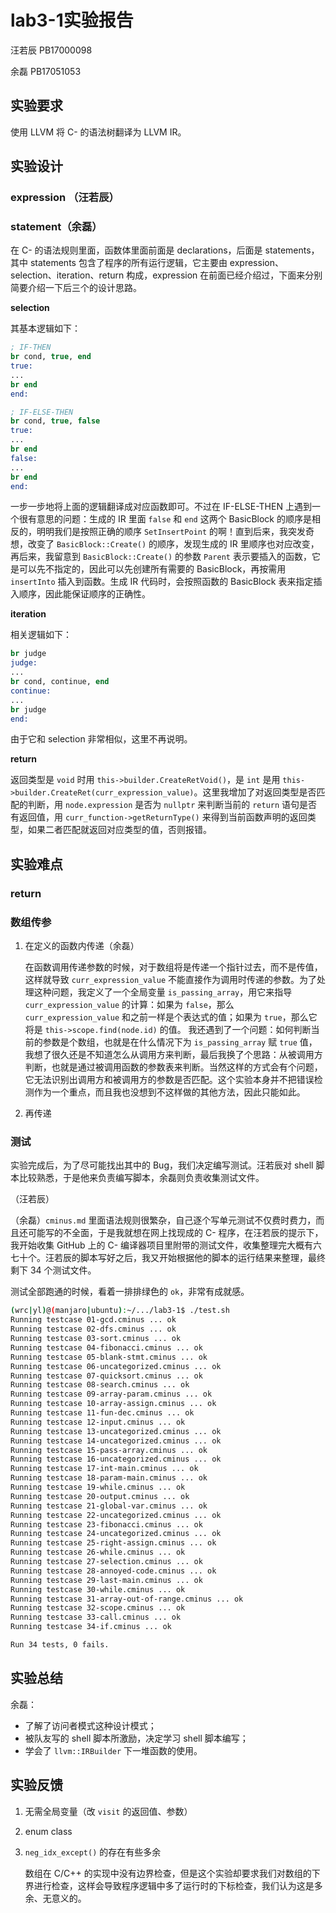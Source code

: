# lab3-1实验报告
汪若辰 PB17000098

余磊 PB17051053

## 实验要求
使用 LLVM 将 C- 的语法树翻译为 LLVM IR。

## 实验设计

### expression （汪若辰）

### statement（余磊）
在 C- 的语法规则里面，函数体里面前面是 declarations，后面是 statements，其中 statements 包含了程序的所有运行逻辑，它主要由 expression、selection、iteration、return 构成，expression 在前面已经介绍过，下面来分别简要介绍一下后三个的设计思路。

**selection**

其基本逻辑如下：
```llvm
; IF-THEN
br cond, true, end
true:
...
br end
end:

; IF-ELSE-THEN
br cond, true, false
true:
...
br end
false:
...
br end
end:
```
一步一步地将上面的逻辑翻译成对应函数即可。不过在 IF-ELSE-THEN 上遇到一个很有意思的问题：生成的 IR 里面 `false` 和 `end` 这两个 BasicBlock 的顺序是相反的，明明我们是按照正确的顺序 `SetInsertPoint` 的啊！直到后来，我突发奇想，改变了 `BasicBlock::Create()` 的顺序，发现生成的 IR 里顺序也对应改变，再后来，我留意到 `BasicBlock::Create()` 的参数 `Parent` 表示要插入的函数，它是可以先不指定的，因此可以先创建所有需要的 BasicBlock，再按需用 `insertInto` 插入到函数。生成 IR 代码时，会按照函数的 BasicBlock 表来指定插入顺序，因此能保证顺序的正确性。

**iteration**

相关逻辑如下：

```llvm
br judge
judge:
...
br cond, continue, end
continue:
...
br judge
end:
```
由于它和 selection 非常相似，这里不再说明。

**return**

返回类型是 `void` 时用 `this->builder.CreateRetVoid()`，是 `int` 是用 `this->builder.CreateRet(curr_expression_value)`。这里我增加了对返回类型是否匹配的判断，用 `node.expression` 是否为 `nullptr` 来判断当前的 `return` 语句是否有返回值，用 `curr_function->getReturnType()` 来得到当前函数声明的返回类型，如果二者匹配就返回对应类型的值，否则报错。

## 实验难点
### return

### 数组传参
1. 在定义的函数内传递（余磊）

    在函数调用传递参数的时候，对于数组将是传递一个指针过去，而不是传值，这样就导致 `curr_expression_value` 不能直接作为调用时传递的参数。为了处理这种问题，我定义了一个全局变量 `is_passing_array`，用它来指导 `curr_expression_value` 的计算：如果为 `false`，那么 `curr_expression_value` 和之前一样是个表达式的值；如果为 `true`，那么它将是 `this->scope.find(node.id)` 的值。
    我还遇到了一个问题：如何判断当前的参数是个数组，也就是在什么情况下为 `is_passing_array` 赋 `true` 值，我想了很久还是不知道怎么从调用方来判断，最后我换了个思路：从被调用方判断，也就是通过被调用函数的参数表来判断。当然这样的方式会有个问题，它无法识别出调用方和被调用方的参数是否匹配。这个实验本身并不把错误检测作为一个重点，而且我也没想到不这样做的其他方法，因此只能如此。

2. 再传递

### 测试
实验完成后，为了尽可能找出其中的 Bug，我们决定编写测试。汪若辰对 shell 脚本比较熟悉，于是他来负责编写脚本，余磊则负责收集测试文件。

（汪若辰）

（余磊）`cminus.md` 里面语法规则很繁杂，自己逐个写单元测试不仅费时费力，而且还可能写的不全面，于是我就想在网上找现成的 C- 程序，在汪若辰的提示下，我开始收集 GitHub 上的 C- 编译器项目里附带的测试文件，收集整理完大概有六七十个。汪若辰的脚本写好之后，我又开始根据他的脚本的运行结果来整理，最终剩下 34 个测试文件。

测试全部跑通的时候，看着一排排绿色的 `ok`，非常有成就感。
```bash
(wrc|yl)@(manjaro|ubuntu):~/.../lab3-1$ ./test.sh
Running testcase 01-gcd.cminus ... ok
Running testcase 02-dfs.cminus ... ok
Running testcase 03-sort.cminus ... ok
Running testcase 04-fibonacci.cminus ... ok
Running testcase 05-blank-stmt.cminus ... ok
Running testcase 06-uncategorized.cminus ... ok
Running testcase 07-quicksort.cminus ... ok
Running testcase 08-search.cminus ... ok
Running testcase 09-array-param.cminus ... ok
Running testcase 10-array-assign.cminus ... ok
Running testcase 11-fun-dec.cminus ... ok
Running testcase 12-input.cminus ... ok
Running testcase 13-uncategorized.cminus ... ok
Running testcase 14-uncategorized.cminus ... ok
Running testcase 15-pass-array.cminus ... ok
Running testcase 16-uncategorized.cminus ... ok
Running testcase 17-int-main.cminus ... ok
Running testcase 18-param-main.cminus ... ok
Running testcase 19-while.cminus ... ok
Running testcase 20-output.cminus ... ok
Running testcase 21-global-var.cminus ... ok
Running testcase 22-uncategorized.cminus ... ok
Running testcase 23-fibonacci.cminus ... ok
Running testcase 24-uncategorized.cminus ... ok
Running testcase 25-right-assign.cminus ... ok
Running testcase 26-while.cminus ... ok
Running testcase 27-selection.cminus ... ok
Running testcase 28-annoyed-code.cminus ... ok
Running testcase 29-last-main.cminus ... ok
Running testcase 30-while.cminus ... ok
Running testcase 31-array-out-of-range.cminus ... ok
Running testcase 32-scope.cminus ... ok
Running testcase 33-call.cminus ... ok
Running testcase 34-if.cminus ... ok

Run 34 tests, 0 fails.
```

## 实验总结
余磊：
- 了解了访问者模式这种设计模式；
- 被队友写的 shell 脚本所激励，决定学习 shell 脚本编写；
- 学会了 `llvm::IRBuilder` 下一堆函数的使用。


## 实验反馈
1. 无需全局变量（改 `visit` 的返回值、参数）
2. enum class
3. `neg_idx_except()` 的存在有些多余

    数组在 C/C++ 的实现中没有边界检查，但是这个实验却要求我们对数组的下界进行检查，这样会导致程序逻辑中多了运行时的下标检查，我们认为这是多余、无意义的。
